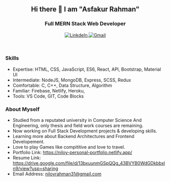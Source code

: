 
 <div>
  <h2 align="center">Hi there 👋 I am "Asfakur Rahman"</h2>
  <h3 align="center">Full MERN Stack Web Developer</h3>
<p align="center">
  <a href="https://www.linkedin.com/in/niloyrahman00/">
    <img align="center" alt="LinkdeIn"  src="https://i.ibb.co/Lp4Qbr1/linkedin.png" />
  </a>
  <a href="mailto:niloyrahman31@gmail.com">
    <img align="center" alt="Gmail"  src="https://i.ibb.co/ZVLWjVX/gmailpng.png" />
  </a>
</p>
<br>

<h3> Skills </h3>

- Expertise: HTML, CSS, JavaScript, ES6, React, API, Bootstrap, Material UI 
- Intermediate: NodeJS, MongoDB, Express, SCSS, Redux 
- Comfortable: C, C++, Data Structure, Algorithm
- Familiar: Firebase, Netlify, Heroku, 
- Tools: VS Code, GIT, Code Blocks 

<div align="left"> 
  <h3>About Myself </h3>
 
  -  Studied from a reputated university in Computer Science And Engineering, only thesis and field work courses are remaining.
  -  Now working on Full Stack Development projects & developing skills.
  -  Learning more about Backend Architectures and Frontend Developement.
  -  Love to play Games like compititive and love to travel.  
  -  Portfolio Link: https://niloy-personal-portfolio.netlify.app/
  -  Resume Link: https://drive.google.com/file/d/13bxuunmGSpQQg_43BVYB0WdGDkbbxln9/view?usp=sharing
  -  Email Address: niloyrahman31@gmail.com
</div> 

 </div>


